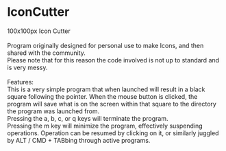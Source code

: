 # IconCutter
100x100px Icon Cutter<br/>
<br/>
Program originally designed for personal use to make Icons, and then shared with the community.<br/>
Please note that for this reason the code involved is not up to standard and is very messy.<br/>
<br/>
Features:<br/>
This is a very simple program that when launched will result in a black square following the pointer.  When the mouse button is clicked, the program will save what is on the screen within that square to the directory the program was launched from.<br/>
Pressing the a, b, c, or q keys will terminate the program.<br/>
Pressing the m key will minimize the program, effectively suspending operations.  Operation can be resumed by clicking on it, or similarly juggled by ALT / CMD + TABbing through active programs.<br/>
<br/>

